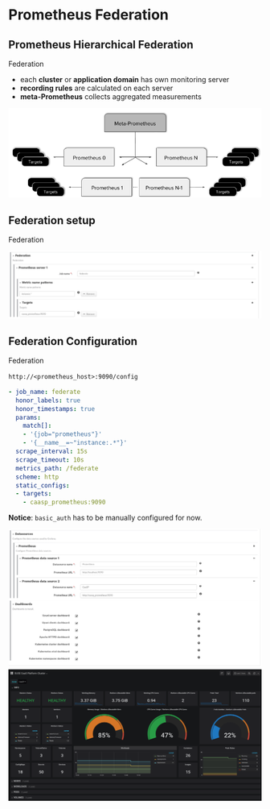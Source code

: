 <!-- .slide: data-state="divider" id="federation" data-timing="20s" data-menu-title="Prometheus Federation" -->
# Prometheus Federation


<!-- .slide: data-state="normal" id="hierarchy" data-timing="20s" data-menu-title="Prometheus Hierarchical Federation" -->
## Prometheus Hierarchical Federation

<div class="breadcrumbs">Federation</div>

* each **cluster** or **application domain** has own monitoring server
* **recording rules** are calculated on each server
* **meta-Prometheus** collects aggregated measurements

<!-- .element class="col1" -->

![Federation](../images/federation.png)

<!-- .element class="col2" -->


<!-- .slide: data-state="normal" id="federation_formula" data-timing="20s" data-menu-title="Federation formula" -->
## Federation setup

<div class="breadcrumbs">Federation</div>

![Federation setup](../images/federation_formula.png)


<!-- .slide: data-state="normal" id="federation_config" data-menu-title="Federation configuration" -->
## Federation Configuration

<div class="breadcrumbs">Federation</div>

`http://<prometheus_host>:9090/config`

```yaml
- job_name: federate
  honor_labels: true
  honor_timestamps: true
  params:
    match[]:
    - '{job="prometheus"}'
    - '{__name__=~"instance:.*"}'
  scrape_interval: 15s
  scrape_timeout: 10s
  metrics_path: /federate
  scheme: http
  static_configs:
  - targets:
    - caasp_prometheus:9090
```

<!-- .element class="col1" -->

**Notice**: `basic_auth` has to be manually configured for now.

<!-- .element class="col2-small" -->


<!-- .slide: data-state="normal" class="full-screen" id="caasp_grafana" data-timing="20s" data-menu-title="CaaSP dashboards" -->
<img src="../images/caasp_grafana.png">


<!-- .slide: data-state="blank-slide" class="full-screen" id="caasp_cluster" data-menu-title="Grafana dashboard example" data-timing="10s" -->
<a title="CaaSP Cluster Dashboard">
    <img src="../images/CaaSP_cluster.png"/>
</a>
